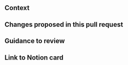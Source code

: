## Context

<!-- Why are you making this change? What might surprise someone about it? -->

## Changes proposed in this pull request

<!-- If there are UI changes, please include Before and After screenshots. -->

<!-- 
| Before | After |
|--------|-------|
|        |       |
-->

## Guidance to review

<!-- How could someone else check this work? Which parts do you want more feedback on? -->

## Link to Notion card
